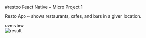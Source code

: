#restoo
React Native ~ Micro Project 1

Resto App ~ shows restaurants, cafes, and bars in a given location.

overview:
<br>
![result](https://raw.githubusercontent.com/varunveeraa/restoo/main/AppOverview.gif)
